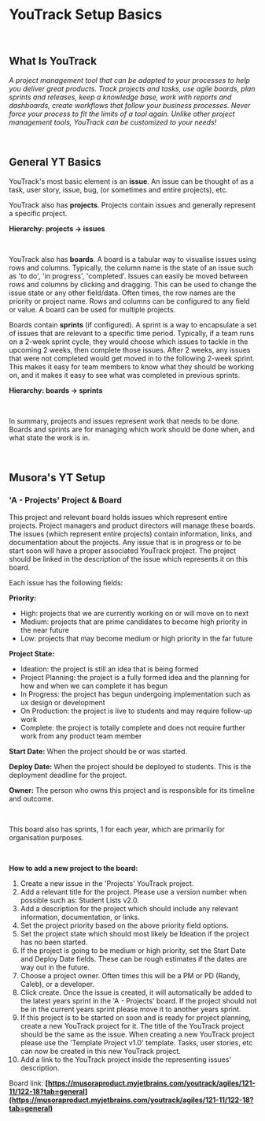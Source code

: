 # YouTrack Setup Basics

<br>

## What Is YouTrack

_A project management tool that can be adapted to your processes to help you deliver great products. 
Track projects and tasks, use agile boards, plan sprints and releases, keep a knowledge base, work with 
reports and dashboards, create workflows that follow your business processes. Never force your process
to fit the limits of a tool again. Unlike other project management tools, YouTrack can be customized to your needs!_

<br>

## General YT Basics

YouTrack's most basic element is an **issue**. An issue can be thought of as a task, user story, issue, bug, 
(or sometimes and entire projects), etc.

YouTrack also has **projects**. Projects contain issues and generally represent a specific project.

**Hierarchy: projects -> issues**

<br>

YouTrack also has **boards**. A board is a tabular way to visualise issues using rows and columns. Typically, 
the column name is the state of an issue such as 'to do', 'in progress', 'completed'. Issues can easily be moved between
rows and columns by clicking and dragging. This can be used to change the issue state or any other field/data.
Often times, the row names are the priority or project name. Rows and columns can be configured to any field or value. 
A board can be used for multiple projects.

Boards contain **sprints** (if configured). A sprint is a way to encapsulate a set of issues that are relevant to 
a specific time period. Typically, if a team runs on a 2-week sprint cycle, they would choose which issues to tackle in
the upcoming 2 weeks, then complete those issues. After 2 weeks, any issues that were not completed would get moved
in to the following 2-week sprint. This makes it easy for team members to know what they should be working on, and 
it makes it easy to see what was completed in previous sprints.

**Hierarchy: boards -> sprints**

<br>

In summary, projects and issues represent work that needs to be done. Boards and sprints are for
managing which work should be done when, and what state the work is in.

<br>

## Musora's YT Setup

### 'A - Projects' Project & Board

This project and relevant board holds issues which represent entire projects. Project managers and product directors will
manage these boards. The issues (which represent entire projects) contain information, links, and documentation 
about the projects. Any issue that is in progress or to be start soon will have a proper associated YouTrack project. 
The project should be linked in the description of the issue which represents it on this board.

Each issue has the following fields:

**Priority:**
- High: projects that we are currently working on or will move on to next
- Medium: projects that are prime candidates to become high priority in the near future
- Low: projects that may become medium or high priority in the far future

**Project State:**
- Ideation: the project is still an idea that is being formed
- Project Planning: the project is a fully formed idea and the planning for how and when we can complete it has begun
- In Progress: the project has begun undergoing implementation such as ux design or development
- On Production: the project is live to students and may require follow-up work
- Complete: the project is totally complete and does not require further work from any product team member

**Start Date:**
When the project should be or was started.

**Deploy Date:**
When the project should be deployed to students. This is the deployment deadline for the project.

**Owner:**
The person who owns this project and is responsible for its timeline and outcome.

<br>

This board also has sprints, 1 for each year, which are primarily for organisation purposes.

<br>

**How to add a new project to the board:**
1. Create a new issue in the 'Projects' YouTrack project.
1. Add a relevant title for the project. Please use a version number when possible such as: Student Lists v2.0.
1. Add a description for the project which should include any relevant information, documentation, or links.
1. Set the project priority based on the above priority field options.
1. Set the project state which should most likely be Ideation if the project has no been started.
1. If the project is going to be medium or high priority, set the Start Date and Deploy Date fields. These can be 
   rough estimates if the dates are way out in the future.
1. Choose a project owner. Often times this will be a PM or PD (Randy, Caleb), or a developer.
1. Click create. Once the issue is created, it will automatically be added to the latest years sprint in the 'A - Projects'
   board. If the project should not be in the current years sprint please move it to another years sprint.
1. If this project is to be started on soon and is ready for project planning, create a new YouTrack project for it. The 
   title of the YouTrack project should be the same as the issue. When creating a new YouTrack project please use the 
   'Template Project v1.0' template. Tasks, user stories, etc can now be created in this new YouTrack project.
1. Add a link to the YouTrack project inside the representing issues' description.

Board link:
**[https://musoraproduct.myjetbrains.com/youtrack/agiles/121-11/122-18?tab=general](https://musoraproduct.myjetbrains.com/youtrack/agiles/121-11/122-18?tab=general)**